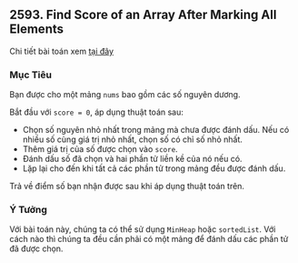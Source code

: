 ## 2593. Find Score of an Array After Marking All Elements

Chi tiết bài toán xem [tại đây](https://leetcode.com/problems/find-score-of-an-array-after-marking-all-elements/description/)

### Mục Tiêu
Bạn được cho một mảng `nums` bao gồm các số nguyên dương.

Bắt đầu với `score = 0`, áp dụng thuật toán sau:

 - Chọn số nguyên nhỏ nhất trong mảng mà chưa được đánh dấu. Nếu có nhiều số cùng giá trị nhỏ nhất, chọn số có chỉ số nhỏ nhất.
 - Thêm giá trị của số được chọn vào `score`.
 - Đánh dấu số đã chọn và hai phần tử liền kề của nó nếu có.
 - Lặp lại cho đến khi tất cả các phần tử trong mảng đều được đánh dấu.

Trả về điểm số bạn nhận được sau khi áp dụng thuật toán trên.

### Ý Tưởng
Với bài toán này, chúng ta có thể sử dụng `MinHeap` hoặc `sortedList`.
Với cách nào thì chúng ta đều cần phải có một mảng để đánh dấu các phần tử đã được chọn.
